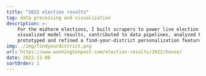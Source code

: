 ```yaml
---
title: "2022 election results"
tag: data processing and visualization
description: >-
    For the midterm elections, I built scrapers to power live election night predictions,
    visualized model results, contributed to data pipelines, analyzed FEC data and
    prototyped and refined a find-your-district personalization feature.
img: ./img/findyourdistrict.png
url: https://www.washingtonpost.com/election-results/2022/house/
date: 2022-11-08
sortOrder: 1
---
```

